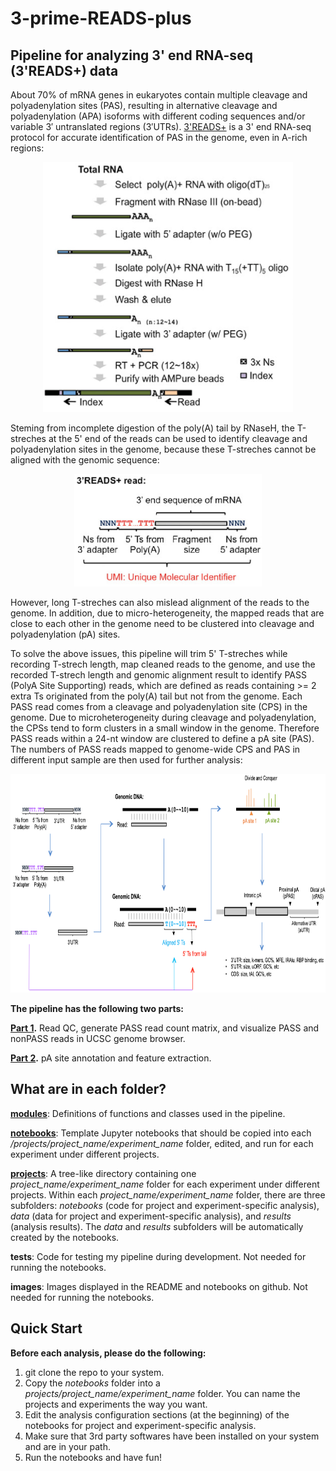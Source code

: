 # 3-prime-READS-plus
## Pipeline for analyzing 3' end RNA-seq (3'READS+) data 

About 70% of mRNA genes in eukaryotes contain multiple cleavage and polyadenylation sites (PAS), resulting in alternative cleavage and polyadenylation (APA) isoforms with different coding sequences and/or variable 3′ untranslated regions (3′UTRs). [3'READS+](https://www.ncbi.nlm.nih.gov/pmc/articles/PMC5029459/) is a 3' end RNA-seq protocol for accurate identification of PAS in the genome, even in A-rich regions:

<p align="center">
  <img src="images/flowchart.jpg" width="400" height="400">
</p>

Steming from incomplete digestion of the poly(A) tail by RNaseH, the T-streches at the 5' end of the reads can be used to identify cleavage and polyadenylation sites in the genome, because these T-streches cannot be aligned with the genomic sequence:

<p align="center">
  <img src="images/read.jpg" width="300" height="180" class="center">
</p>

However, long T-streches can also mislead alignment of the reads to the genome. In addition, due to micro-heterogeneity, the mapped reads that are close to each other in the genome need to be clustered into cleavage and polyadenylation (pA) sites.

To solve the above issues, this pipeline will trim 5' T-streches while recording T-strech length, map cleaned reads to the genome, and use the recorded T-strech length and genomic alignment result to identify PASS (PolyA Site Supporting) reads, which are defined as reads containing >= 2 extra Ts originated from the poly(A) tail but not from the genome. Each PASS read comes from a cleavage and polyadenylation site (CPS) in the genome. Due to microheterogeneity during cleavage and polyadenylation, the CPSs tend to form clusters in a small window in the genome. Therefore PASS reads within a 24-nt window are clustered to define a pA site (PAS). The numbers of PASS reads mapped to genome-wide CPS and PAS in different input sample are then used for further analysis: 

<p align="center">
  <img src="images/pipeline.png" width="850" height="350" class="center">
</p>


**The pipeline has the following two parts:**

**[Part 1](https://github.com/DinghaiZ/3-prime-READS-plus/blob/master/projects/project_1/experiment_1/notebooks/Part-1.ipynb).** Read QC, generate PASS read count matrix, and visualize PASS and nonPASS reads in UCSC genome browser.

**[Part 2](https://github.com/DinghaiZ/3-prime-READS-plus/blob/master/projects/project_1/experiment_1/notebooks/Part-2.ipynb).** pA site annotation and feature extraction.  


## What are in each folder?

**[modules](https://github.com/DinghaiZ/3-prime-READS-plus/tree/master/modules)**: Definitions of functions and classes used in the pipeline.

**[notebooks](https://github.com/DinghaiZ/3-prime-READS-plus/tree/master/notebooks)**: Template Jupyter notebooks that should be copied into each */projects/project_name/experiment_name* folder, edited, and run for each experiment under different projects.

**[projects](https://github.com/DinghaiZ/3-prime-READS-plus/tree/master/projects)**: A tree-like directory containing one *project_name/experiment_name* folder for each experiment under different projects. Within each *project_name/experiment_name* folder, there are three subfolders: *notebooks* (code for project and experiment-specific analysis), *data* (data for project and experiment-specific analysis), and *results* (analysis results). The *data* and *results* subfolders will be automatically created by the notebooks. 

**tests**: Code for testing my pipeline during development. Not needed for running the notebooks.

**images**: Images displayed in the README and notebooks on github. Not needed for running the notebooks.



## Quick Start

**Before each analysis, please do the following:**
1. git clone the repo to your system.
2. Copy the *notebooks* folder into a *projects/project_name/experiment_name* folder. You can name the projects and experiments the way you want.
3. Edit the analysis configuration sections (at the beginning) of the notebooks for project and experiment-specific analysis.
4. Make sure that 3rd party softwares have been installed on your system and are in your path.
5. Run the notebooks and have fun!



